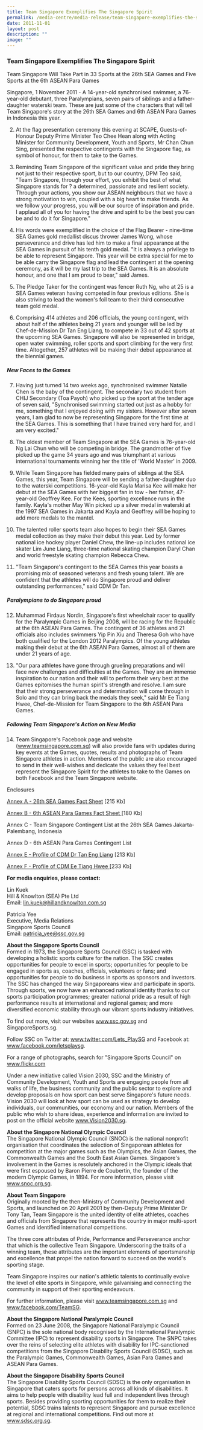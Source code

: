 ```yaml
---
title: Team Singapore Exemplifies The Singapore Spirit
permalink: /media-centre/media-release/team-singapore-exemplifies-the-singapore-spirit/
date: 2011-11-01
layout: post
description: ""
image: ""
---
```

### **Team Singapore Exemplifies The Singapore Spirit**

Team Singapore Will Take Part in 33 Sports at the 26th SEA Games and Five Sports at the 6th ASEAN Para Games

Singapore, 1 November 2011 - A 14-year-old synchronised swimmer, a 76-year-old debutant, three Paralympians, seven pairs of siblings and a father-daughter waterski team. These are just some of the characters that will tell Team Singapore's story at the 26th SEA Games and 6th ASEAN Para Games in Indonesia this year.

2. At the flag presentation ceremony this evening at SCAPE, Guests-of-Honour Deputy Prime Minister Teo Chee Hean along with Acting Minister for Community Development, Youth and Sports, Mr Chan Chun Sing, presented the respective contingents with the Singapore flag, as symbol of honour, for them to take to the Games.

3. Reminding Team Singapore of the significant value and pride they bring not just to their respective sport, but to our country, DPM Teo said, "Team Singapore, through your effort, you exhibit the best of what Singapore stands for ? a determined, passionate and resilient society. Through your actions, you show our ASEAN neighbours that we have a strong motivation to win, coupled with a big heart to make friends. As we follow your progress, you will be our source of inspiration and pride. I applaud all of you for having the drive and spirit to be the best you can be and to do it for Singapore."

4. His words were exemplified in the choice of the Flag Bearer - nine-time SEA Games gold medallist discus thrower James Wong, whose perseverance and drive has led him to make a final appearance at the SEA Games in pursuit of his tenth gold medal. "It is always a privilege to be able to represent Singapore. This year will be extra special for me to be able carry the Singapore flag and lead the contingent at the opening ceremony, as it will be my last trip to the SEA Games. It is an absolute honour, and one that I am proud to bear," said James.

5. The Pledge Taker for the contingent was fencer Ruth Ng, who at 25 is a SEA Games veteran having competed in four previous editions. She is also striving to lead the women's foil team to their third consecutive team gold medal.

6. Comprising 414 athletes and 206 officials, the young contingent, with about half of the athletes being 21 years and younger will be led by Chef-de-Mission Dr Tan Eng Liang, to compete in 33 out of 42 sports at the upcoming SEA Games. Singapore will also be represented in bridge, open water swimming, roller sports and sport climbing for the very first time. Altogether, 257 athletes will be making their debut appearance at the biennial games.

##### **New Faces to the Games**

7. Having just turned 14 two weeks ago, synchronised swimmer Natalie Chen is the baby of the contingent. The secondary two student from CHIJ Secondary (Toa Payoh) who picked up the sport at the tender age of seven said, "Synchronised swimming started out just as a hobby for me, something that I enjoyed doing with my sisters. However after seven years, I am glad to now be representing Singapore for the first time at the SEA Games. This is something that I have trained very hard for, and I am very excited."

8. The oldest member of Team Singapore at the SEA Games is 76-year-old Ng Lai Chun who will be competing in bridge. The grandmother of five picked up the game 34 years ago and was triumphant at various international tournaments winning her the title of 'World Master' in 2009.

9. While Team Singapore has fielded many pairs of siblings at the SEA Games, this year, Team Singapore will be sending a father-daughter duo to the waterski competitions. 16-year-old Kayla Marisa Kee will make her debut at the SEA Games with her biggest fan in tow - her father, 47-year-old Geoffrey Kee. For the Kees, sporting excellence runs in the family. Kayla's mother May Win picked up a silver medal in waterski at the 1997 SEA Games in Jakarta and Kayla and Geoffrey will be hoping to add more medals to the mantel.

10. The talented roller sports team also hopes to begin their SEA Games medal collection as they make their debut this year. Led by former national ice hockey player Daniel Chew, the line-up includes national ice skater Lim June Liang, three-time national skating champion Daryl Chan and world freestyle skating champion Rebecca Chew.

11. "Team Singapore's contingent to the SEA Games this year boasts a promising mix of seasoned veterans and fresh young talent. We are confident that the athletes will do Singapore proud and deliver outstanding performances," said CDM Dr Tan.

##### **Paralympians to do Singapore proud**

12. Muhammad Firdaus Nordin, Singapore's first wheelchair racer to qualify for the Paralympic Games in Beijing 2008, will be racing for the Republic at the 6th ASEAN Para Games. The contingent of 36 athletes and 21 officials also includes swimmers Yip Pin Xiu and Theresa Goh who have both qualified for the London 2012 Paralympics. Of the young athletes making their debut at the 6th ASEAN Para Games, almost all of them are under 21 years of age.

13. "Our para athletes have gone through grueling preparations and will face new challenges and difficulties at the Games. They are an immense inspiration to our nation and their will to perform their very best at the Games epitomises the human spirit's strength and resolve. I am sure that their strong perseverance and determination will come through in Solo and they can bring back the medals they seek," said Mr Ee Tiang Hwee, Chef-de-Mission for Team Singapore to the 6th ASEAN Para Games.

##### **Following Team Singapore's Action on New Media**

14. Team Singapore's Facebook page and website (www.teamsingapore.com.sg) will also provide fans with updates during key events at the Games, quotes, results and photographs of Team Singapore athletes in action. Members of the public are also encouraged to send in their well-wishes and dedicate the values they feel best represent the Singapore Spirit for the athletes to take to the Games on both Facebook and the Team Singapore website.

Enclosures

[ Annex A - 26th SEA Games Fact Sheet](/files/Media%20Centre/Media%20Release/2011/November/Annex%20A%20%2026th%20SEA%20Games%20Fact%20Sheetpdf.pdf) [215 Kb]

[Annex B - 6th ASEAN Para Games Fact Sheet ](/files/Media%20Centre/Media%20Release/2011/November/Annex%20B%20%206th%20ASEAN%20Para%20Games%20Fact%20Sheetpdf.pdf) [180 Kb]

Annex C - Team Singapore Contingent List at the 26th SEA Games Jakarta-Palembang, Indonesia

Annex D - 6th ASEAN Para Games Contingent List

[Annex E - Profile of CDM Dr Tan Eng Liang](/files/Media%20Centre/Media%20Release/2011/November/Annex%20E%20%20Profile%20of%20CDM%20Dr%20Tan%20Eng%20Liangpdf.pdf) [213 Kb]

[Annex F - Profile of CDM Ee Tiang Hwee ](/files/Media%20Centre/Media%20Release/2011/November/Annex%20F%20%20Profile%20of%20CDM%20Ee%20Tiang%20Hweepdf.pdf)[233 Kb]


**For media enquiries, please contact:**

Lin Kuek<br>
Hill & Knowlton (SEA) Pte Ltd<br>
Email: lin.kuek@hillandknowlton.com.sg

Patricia Yee<br>
Executive, Media Relations<br>
Singapore Sports Council<br>
Email: patricia_yee@ssc.gov.sg


**About the Singapore Sports Council**
<br>
Formed in 1973, the Singapore Sports Council (SSC) is tasked with developing a holistic sports culture for the nation. The SSC creates opportunities for people to excel in sports; opportunities for people to be engaged in sports as, coaches, officials, volunteers or fans; and opportunities for people to do business in sports as sponsors and investors. The SSC has changed the way Singaporeans view and participate in sports. Through sports, we now have an enhanced national identity thanks to our sports participation programmes; greater national pride as a result of high performance results at international and regional games; and more diversified economic stability through our vibrant sports industry initiatives.

To find out more, visit our websites www.ssc.gov.sg and SingaporeSports.sg.

Follow SSC on Twitter at: www.twitter.com/Lets_PlaySG and Facebook at: www.facebook.com/letsplaysg.

For a range of photographs, search for "Singapore Sports Council" on www.flickr.com

Under a new initiative called Vision 2030, SSC and the Ministry of Community Development, Youth and Sports are engaging people from all walks of life, the business community and the public sector to explore and develop proposals on how sport can best serve Singapore's future needs. Vision 2030 will look at how sport can be used as strategy to develop individuals, our communities, our economy and our nation. Members of the public who wish to share ideas, experience and information are invited to post on the official website www.Vision2030.sg.

**About the Singapore National Olympic Council**
<br>
The Singapore National Olympic Council (SNOC) is the national nonprofit organisation that coordinates the selection of Singaporean athletes for competition at the major games such as the Olympics, the Asian Games, the Commonwealth Games and the South East Asian Games. Singapore's involvement in the Games is resolutely anchored in the Olympic ideals that were first espoused by Baron Pierre de Coubertin, the founder of the modern Olympic Games, in 1894. For more information, please visit www.snoc.org.sg.

**About Team Singapore**
<br>
Originally mooted by the then-Ministry of Community Development and Sports, and launched on 20 April 2001 by then-Deputy Prime Minister Dr Tony Tan, Team Singapore is the united identity of elite athletes, coaches and officials from Singapore that represents the country in major multi-sport Games and identified international competitions.

The three core attributes of Pride, Performance and Perseverance anchor that which is the collective Team Singapore. Underscoring the traits of a winning team, these attributes are the important elements of sportsmanship and excellence that propel the nation forward to succeed on the world's sporting stage.

Team Singapore inspires our nation's athletic talents to continually evolve the level of elite sports in Singapore, while galvanising and connecting the community in support of their sporting endeavours.

For further information, please visit www.teamsingapore.com.sg and www.facebook.com/TeamSG.

**About the Singapore National Paralympic Council**
<br>
Formed on 23 June 2008, the Singapore National Paralympic Council (SNPC) is the sole national body recognised by the International Paralympic Committee (IPC) to represent disability sports in Singapore. The SNPC takes over the reins of selecting elite athletes with disability for IPC-sanctioned competitions from the Singapore Disability Sports Council (SDSC), such as the Paralympic Games, Commonwealth Games, Asian Para Games and ASEAN Para Games.

**About the Singapore Disability Sports Council**
<br>
The Singapore Disability Sports Council (SDSC) is the only organisation in Singapore that caters sports for persons across all kinds of disabilities. It aims to help people with disability lead full and independent lives through sports. Besides providing sporting opportunities for them to realize their potential, SDSC trains talents to represent Singapore and pursue excellence at regional and international competitions. Find out more at www.sdsc.org.sg.